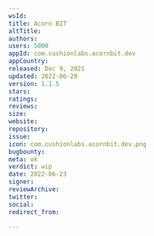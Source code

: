 ```yaml
---
wsId: 
title: Acorn BIT
altTitle: 
authors: 
users: 5000
appId: com.cushionlabs.acornbit.dev
appCountry: 
released: Dec 9, 2021
updated: 2022-06-20
version: 1.1.5
stars: 
ratings: 
reviews: 
size: 
website: 
repository: 
issue: 
icon: com.cushionlabs.acornbit.dev.png
bugbounty: 
meta: ok
verdict: wip
date: 2022-06-23
signer: 
reviewArchive: 
twitter: 
social: 
redirect_from: 

---
```


